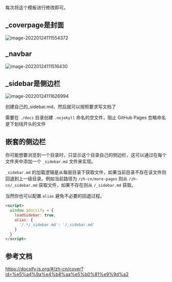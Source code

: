 每次将这个模板进行修改即可。

## _coverpage是封面

![image-20220124111554372](https://luckly007.oss-cn-beijing.aliyuncs.com/image/image-20220124111554372.png)



## _navbar



![image-20220124111516430](https://luckly007.oss-cn-beijing.aliyuncs.com/image/image-20220124111516430.png)

## _sidebar是侧边栏

![image-20220124111626994](https://luckly007.oss-cn-beijing.aliyuncs.com/image/image-20220124111626994.png)



创建自己的_sidebar.md，然后就可以按照要求写文档了

需要在 `./docs` 目录创建 `.nojekyll` 命名的空文件，阻止 GitHub Pages 忽略命名是下划线开头的文件

## 嵌套的侧边栏

你可能想要浏览到一个目录时，只显示这个目录自己的侧边栏，这可以通过在每个文件夹中添加一个 `_sidebar.md` 文件来实现。

`_sidebar.md` 的加载逻辑是从每层目录下获取文件，如果当前目录不存在该文件则回退到上一级目录。例如当前路径为 `/zh-cn/more-pages` 则从 `/zh-cn/_sidebar.md` 获取文件，如果不存在则从 `/_sidebar.md` 获取。

当然你也可以配置 `alias` 避免不必要的回退过程。

```html
<script>
  window.$docsify = {
    loadSidebar: true,
    alias: {
      '/.*/_sidebar.md': '/_sidebar.md'
    }
  }
</script>
```



## 参考文档

https://docsify.js.org/#/zh-cn/cover?id=%e5%a4%9a%e4%b8%aa%e5%b0%81%e9%9d%a2